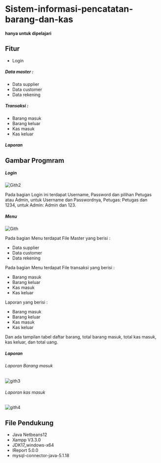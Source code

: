 # Sistem-informasi-pencatatan-barang-dan-kas
#### hanya untuk dipelajari

## Fitur
- Login 
##### Data master :
- Data supplier
- Data customer
- Data rekening
##### Transaksi :
- Barang masuk
- Barang keluar
- Kas masuk
- Kas keluar
##### Laporan

## Gambar Progmram
##### Login
![Gith2](https://github.com/user-attachments/assets/3bf922a5-d9e6-41f7-b13e-f608204a1384)

Pada bagian Login ini terdapat Username, Password dan pilihan Petugas atau Admin, untuk Username dan Passwordnya, Petugas: Petugas dan 1234, untuk Admin: Admin dan 123.

##### Menu
![Gith](https://github.com/user-attachments/assets/47d45d72-a9cc-4558-b988-a713d8291365)

Pada bagian Menu terdapat File Master yang berisi :
- Data supplier
- Data customer
- Data rekening

Pada bagian Menu terdapat File transaksi yang berisi :
- Barang masuk
- Barang keluar
- Kas masuk
- Kas keluar

Laporan yang berisi :
- Barang masuk
- Barang keluar
- Kas masuk
- Kas keluar

Dan ada tampilan tabel daftar barang, total barang masuk, total kas masuk, kas keluar, dan total uang.

##### Laporan

###### Laporan Barang masuk
![gith3](https://github.com/user-attachments/assets/f8b47fe6-5242-468e-b9cf-f8b694755d42)

###### Laporan kas masuk
![gith4](https://github.com/user-attachments/assets/d22f55c6-d2ea-4c1e-9164-b1e5f7f59b0d)

## File Pendukung
- Java Netbeans12
- Xampp V3.3.0
- JDK17_windows-x64
- IReport 5.0.0
- mysql-connector-java-5.1.18
